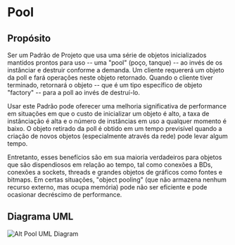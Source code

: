 Pool
====

## Propósito

Ser um Padrão de Projeto que usa uma série de objetos 
inicializados mantidos prontos para uso -- uma "pool" (poço, tanque) -- ao invés 
de os instânciar e destruir conforme a demanda. Um cliente requererá um objeto da 
poll e fará operações neste objeto retornado. Quando o cliente tiver terminado, 
retornará o objeto -- que é um tipo específico de objeto "factory" -- para a poll 
ao invés de destruí-lo.

Usar este Padrão pode oferecer uma melhoria significativa de performance em 
situações em que o custo de inicializar um objeto é alto, a taxa de instânciação 
é alta e o número de instâncias em uso a qualquer momento é baixo. O objeto 
retirado da poll é obtido em um tempo previsível quando a criação de novos 
objetos (especialmente através da rede) pode levar algum tempo.

Entretanto, esses benefícios são em sua maioria verdadeiros para objetos que são 
dispendiosos em relação ao tempo, tal como conexões a BDs, conexões a sockets, 
threads e grandes objetos de gráficos como fontes e bitmaps. Em certas situações, 
"object pooling" (que não armazena nenhum recurso externo, mas ocupa memória) 
pode não ser eficiente e pode ocasionar decréscimo de performance.

## Diagrama UML

![Alt Pool UML Diagram](uml/uml.png)
